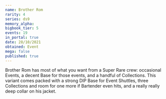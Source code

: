```yaml
---
name: Brother Rom
rarity: 4
series: ds9
memory_alpha:
bigbook_tier: 5
events: 19
in_portal: true
date: 28/10/2021
obtained: Event
mega: false
published: true
---
```


Brother Rom has most of what you want from a Super Rare crew: occasional Events, a decent Base for those events, and a handful of Collections. This variant comes packed with a strong DIP Base for Event Shuttles, three Collections and room for one more if Bartender even hits, and a really really deep collar on his jacket.
